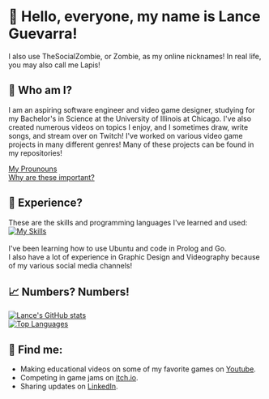 # 👋 Hello, everyone, my name is Lance Guevarra!
I also use TheSocialZombie, or Zombie, as my online nicknames! In real life, you may also call me Lapis!
## 🔎 Who am I?
I am an aspiring software engineer and video game designer, studying for my Bachelor's in Science at the University of Illinois at Chicago. I've also created numerous videos on topics I enjoy, and I sometimes draw, write songs, and stream over on Twitch! I've worked on various video game projects in many different genres! Many of these projects can be found in my repositories!

[My Prounouns](https://en.pronouns.page/@thesocialzombi)<br>
[Why are these important?](https://www.google.com/url?sa=t&rct=j&q=&esrc=s&source=web&cd=&cad=rja&uact=8&ved=2ahUKEwjRt965kMyFAxWykYkEHajZBncQFnoECA8QAw&url=https%3A%2F%2Fwww.nea.org%2Fnea-today%2Fall-news-articles%2Fwhy-pronouns-matter%23%3A~%3Atext%3DWhy%2520are%2520pronouns%2520important%253F%2Cfeels%2520most%2520accurate%2520to%2520them.&usg=AOvVaw0V3xYN8rwdF0yRcT4sqfsu&opi=89978449)

## 🧠 Experience?
These are the skills and programming languages I've learned and used:<br>
[![My Skills](https://skillicons.dev/icons?i=blender,c,cs,cpp,css,godot,html,java,js,linux,ps,pr,py,sqlite,unity,unreal,vscode&perline=12)](https://skillicons.dev)<br><br>
I've been learning how to use Ubuntu and code in Prolog and Go. <br>
I also have a lot of experience in Graphic Design and Videography because of my various social media channels! <br>

## 📈 Numbers? Numbers!

[![Lance's GitHub stats](https://github-readme-stats.vercel.app/api?username=thecodingzombie)](https://github.com/anuraghazra/github-readme-stats)<br>
[![Top Languages](https://github-readme-stats.vercel.app/api/top-langs/?username=thecodingzombie)](https://github.com/anuraghazra/github-readme-stats)

## 👥 Find me:
- Making educational videos on some of my favorite games on [Youtube](https://www.youtube.com/@TheSocialZombie).
- Competing in game jams on [itch.io](https://thesocialzombie.itch.io/).
- Sharing updates on [LinkedIn](https://www.linkedin.com/in/GuevarraLance/).

